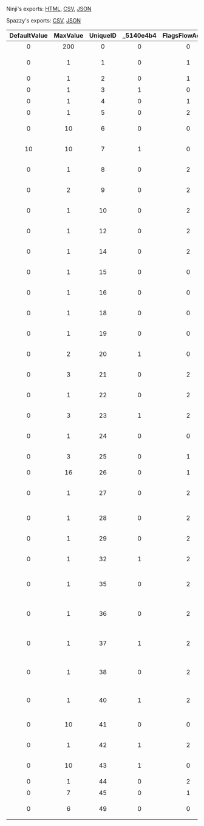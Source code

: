 Ninji's exports: [HTML](https://wuffs.org/acnh/bcsv_140/html/EventFlagsNpcSaveParam.html), [CSV](https://wuffs.org/acnh/bcsv_140/csv/EventFlagsNpcSaveParam.csv), [JSON](https://wuffs.org/acnh/bcsv_140/json/EventFlagsNpcSaveParam.json)

Spazzy's exports: [CSV](https://github.com/McSpazzy/acnh-csv/blob/master/EventFlagsNpcSaveParam.csv), [JSON](https://github.com/McSpazzy/acnh-json/blob/master/EventFlagsNpcSaveParam.json)

| DefaultValue | MaxValue | UniqueID | _5140e4b4 | FlagsFlowAccess | Key | Name |
|:--:|:--:|:--:|:--:|:--:|:--:|:--:|
| 0 | 200 | 0 | 0 | 0 | 'NnpcHouseLoan' | 'ローン返済カウント' | 
| 0 | 1 | 1 | 0 | 1 | 'NnpcHouseBuildOk' | 'NPCテント建て替え許可' | 
| 0 | 1 | 2 | 0 | 1 | 'NnpcHouseBuilt' | 'NPCの家建て替え済み' | 
| 0 | 1 | 3 | 1 | 0 | 'CoordinateUpdate' | '家具配置更新済か' | 
| 0 | 1 | 4 | 0 | 1 | 'Is3rdNpc' | '3人目のNPCか？' | 
| 0 | 1 | 5 | 0 | 2 | 'MoveInCompletion' | '引越し完了済みか' | 
| 0 | 10 | 6 | 0 | 0 | 'LastFtrNum' | '最後に配置した家具の数' | 
| 10 | 10 | 7 | 1 | 0 | 'MoveRoomIndex' | 'ダンボール部屋表示に使用したテンプレート番号' | 
| 0 | 1 | 8 | 0 | 2 | 'PlayerNamePhrase' | '口癖はプレイヤーが設定したものか' | 
| 0 | 2 | 9 | 0 | 2 | 'AbandonedHouse' | '自宅を空き家状態にするか' | 
| 0 | 1 | 10 | 0 | 2 | 'InputPhrase' | '口癖を設定した事あるか' | 
| 0 | 1 | 12 | 0 | 2 | 'TalkLifeStart1P1st' | 'React_1P_Lifestart発生したか' | 
| 0 | 1 | 14 | 0 | 2 | 'FromSettlerQuest' | '住人移住クエストで来たNPCか' | 
| 0 | 1 | 15 | 0 | 0 | 'ChangeFirstWall' | '初期住人用壁紙を変更したか' | 
| 0 | 1 | 16 | 0 | 0 | 'ChangeFirstFloor' | '初期住人用床板を変更したか' | 
| 0 | 1 | 18 | 0 | 0 | 'GetFirstVillagerWallFtr1' | '初期住人用壁掛け家具１を入手したか' | 
| 0 | 1 | 19 | 0 | 0 | 'GetFirstVillagerWallFtr2' | '初期住人用壁掛け家具２を入手したか' | 
| 0 | 2 | 20 | 1 | 0 | 'UseAudioType' | '今日使用するオーディオ家具の種類' | 
| 0 | 3 | 21 | 0 | 2 | 'TalkTransitionTimes' | '序盤→日常移行会話を呼んだ回数' | 
| 0 | 1 | 22 | 0 | 2 | 'FinishTalkTransition' | '序盤→日常移行会話を聞き終えたか' | 
| 0 | 3 | 23 | 1 | 2 | 'OutdoorCatnap' | '深夜屋外でのうたた寝判定状況' | 
| 0 | 1 | 24 | 0 | 0 | 'ForceMoveOut' | '強制的に転出させられるフラグ' | 
| 0 | 3 | 25 | 0 | 1 | 'EarlyOrLate' | '早起き・夜更かしフラグ' | 
| 0 | 16 | 26 | 0 | 1 | 'ContinuousNormalDay' | '平常活動の連続日数' | 
| 0 | 1 | 27 | 0 | 2 | 'React1stNpcPresent' | 'React_1P_Lifestartのプレゼント装備の反応発生したか' | 
| 0 | 1 | 28 | 0 | 2 | 'IsReFabricSmartPhone' | 'スマホ柄に汎用布地を使うか？' | 
| 0 | 1 | 29 | 0 | 2 | 'MarketBuildingSupport' | 'お店の資材集め応援会話発生したか？' | 
| 0 | 1 | 32 | 1 | 2 | 'NnpcHouseBuiltToday' | 'NPCの家建て替え済み当日' | 
| 0 | 1 | 35 | 0 | 2 | 'AppE_Happen1st' | 'このNPCの評判UP応援アプローチ会話発生済か？' | 
| 0 | 1 | 36 | 0 | 2 | 'AppE_GetItem1st' | 'このNPCの評判UP応援アイテムもらったことあるか？' | 
| 0 | 1 | 37 | 1 | 2 | 'AppE_Rep_HappenToday' | '今日このNPCの評判UP応援アプローチ会話発生済か？' | 
| 0 | 1 | 38 | 0 | 2 | 'AppE_WelcomoMigrants' | 'このNPCはAppE_WelcomoMigrants発生済か？' | 
| 0 | 1 | 40 | 1 | 2 | 'AppE_WelcomeMigrantsToday' | 'このNPCのAppE_WelcomeMigrants発生当日か？' | 
| 0 | 10 | 41 | 0 | 0 | 'MoveInOrder' | '土地売約済み状態のNPCの転入順' | 
| 0 | 1 | 42 | 1 | 2 | 'EquipEasterWear' | 'イースター用装備にする' | 
| 0 | 10 | 43 | 1 | 0 | 'ForceMoveOutVillagerIndex' | '強制転出に指定した住人番号' | 
| 0 | 1 | 44 | 0 | 2 | 'DisplayJuneBridePresent' | 'ジューンブライド | 絵皿を飾るか？' | 
| 0 | 7 | 45 | 0 | 1 | 'ProgressDaysJuneBrideParty' | 'ジューンブライド | 結婚パーティに参加してからの経過日数' | 
| 0 | 6 | 49 | 0 | 0 | 'EnableConvTalkDaysCount' | '会話のフリを解禁するまでの日数' | 
